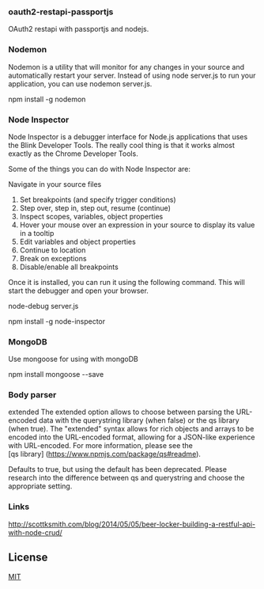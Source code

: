 ### oauth2-restapi-passportjs
OAuth2 restapi with passportjs and nodejs.

### Nodemon
Nodemon is a utility that will monitor for any changes in your source and automatically restart your server.
Instead of using node server.js to run your application, you can use nodemon server.js.

npm install -g nodemon

### Node Inspector
Node Inspector is a debugger interface for Node.js applications that uses the Blink Developer Tools. The really cool thing is that it works almost exactly as the Chrome Developer Tools.

Some of the things you can do with Node Inspector are:

Navigate in your source files
1) Set breakpoints (and specify trigger conditions)
2) Step over, step in, step out, resume (continue)
3) Inspect scopes, variables, object properties
4) Hover your mouse over an expression in your source to display its value in a tooltip
5) Edit variables and object properties
6) Continue to location
7) Break on exceptions
8) Disable/enable all breakpoints

Once it is installed, you can run it using the following command. This will start the debugger and open your browser.

node-debug server.js

npm install -g node-inspector

### MongoDB
Use mongoose for using with mongoDB

npm install mongoose --save

### Body parser
extended
The extended option allows to choose between parsing the URL-encoded data with the querystring library (when false) or the qs library (when true). The "extended" syntax allows for rich objects and arrays to be encoded into the URL-encoded format, allowing for a JSON-like experience with URL-encoded. For more information, please see the  
[qs library]
(https://www.npmjs.com/package/qs#readme).

Defaults to true, but using the default has been deprecated. Please research into the difference between qs and querystring and choose the appropriate setting.

### Links
http://scottksmith.com/blog/2014/05/05/beer-locker-building-a-restful-api-with-node-crud/

## License

[MIT](LICENSE)

[npm-image]: https://img.shields.io/npm/v/body-parser.svg
[npm-url]: https://npmjs.org/package/body-parser
[travis-image]: https://img.shields.io/travis/expressjs/body-parser/master.svg
[travis-url]: https://travis-ci.org/expressjs/body-parser
[coveralls-image]: https://img.shields.io/coveralls/expressjs/body-parser/master.svg
[coveralls-url]: https://coveralls.io/r/expressjs/body-parser?branch=master
[downloads-image]: https://img.shields.io/npm/dm/body-parser.svg
[downloads-url]: https://npmjs.org/package/body-parser
[gratipay-image]: https://img.shields.io/gratipay/dougwilson.svg
[gratipay-url]: https://www.gratipay.com/dougwilson/